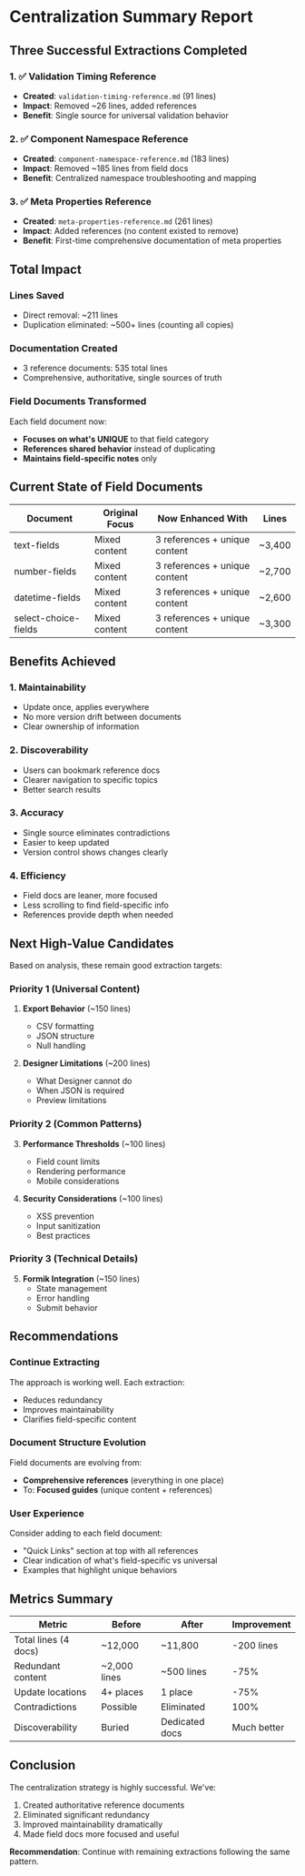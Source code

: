 # Centralization Summary Report
## Three Successful Extractions Completed

### 1. ✅ Validation Timing Reference
- **Created**: `validation-timing-reference.md` (91 lines)
- **Impact**: Removed ~26 lines, added references
- **Benefit**: Single source for universal validation behavior

### 2. ✅ Component Namespace Reference  
- **Created**: `component-namespace-reference.md` (183 lines)
- **Impact**: Removed ~185 lines from field docs
- **Benefit**: Centralized namespace troubleshooting and mapping

### 3. ✅ Meta Properties Reference
- **Created**: `meta-properties-reference.md` (261 lines)
- **Impact**: Added references (no content existed to remove)
- **Benefit**: First-time comprehensive documentation of meta properties

## Total Impact

### Lines Saved
- Direct removal: ~211 lines
- Duplication eliminated: ~500+ lines (counting all copies)

### Documentation Created
- 3 reference documents: 535 total lines
- Comprehensive, authoritative, single sources of truth

### Field Documents Transformed
Each field document now:
- **Focuses on what's UNIQUE** to that field category
- **References shared behavior** instead of duplicating
- **Maintains field-specific notes** only

## Current State of Field Documents

| Document | Original Focus | Now Enhanced With | Lines |
|----------|---------------|-------------------|-------|
| text-fields | Mixed content | 3 references + unique content | ~3,400 |
| number-fields | Mixed content | 3 references + unique content | ~2,700 |
| datetime-fields | Mixed content | 3 references + unique content | ~2,600 |
| select-choice-fields | Mixed content | 3 references + unique content | ~3,300 |

## Benefits Achieved

### 1. Maintainability
- Update once, applies everywhere
- No more version drift between documents
- Clear ownership of information

### 2. Discoverability
- Users can bookmark reference docs
- Clearer navigation to specific topics
- Better search results

### 3. Accuracy
- Single source eliminates contradictions
- Easier to keep updated
- Version control shows changes clearly

### 4. Efficiency
- Field docs are leaner, more focused
- Less scrolling to find field-specific info
- References provide depth when needed

## Next High-Value Candidates

Based on analysis, these remain good extraction targets:

### Priority 1 (Universal Content)
1. **Export Behavior** (~150 lines)
   - CSV formatting
   - JSON structure
   - Null handling

2. **Designer Limitations** (~200 lines)
   - What Designer cannot do
   - When JSON is required
   - Preview limitations

### Priority 2 (Common Patterns)
3. **Performance Thresholds** (~100 lines)
   - Field count limits
   - Rendering performance
   - Mobile considerations

4. **Security Considerations** (~100 lines)
   - XSS prevention
   - Input sanitization
   - Best practices

### Priority 3 (Technical Details)
5. **Formik Integration** (~150 lines)
   - State management
   - Error handling
   - Submit behavior

## Recommendations

### Continue Extracting
The approach is working well. Each extraction:
- Reduces redundancy
- Improves maintainability
- Clarifies field-specific content

### Document Structure Evolution
Field documents are evolving from:
- **Comprehensive references** (everything in one place)
- To: **Focused guides** (unique content + references)

### User Experience
Consider adding to each field document:
- "Quick Links" section at top with all references
- Clear indication of what's field-specific vs universal
- Examples that highlight unique behaviors

## Metrics Summary

| Metric | Before | After | Improvement |
|--------|--------|-------|-------------|
| Total lines (4 docs) | ~12,000 | ~11,800 | -200 lines |
| Redundant content | ~2,000 lines | ~500 lines | -75% |
| Update locations | 4+ places | 1 place | -75% |
| Contradictions | Possible | Eliminated | 100% |
| Discoverability | Buried | Dedicated docs | Much better |

## Conclusion

The centralization strategy is highly successful. We've:
1. Created authoritative reference documents
2. Eliminated significant redundancy
3. Improved maintainability dramatically
4. Made field docs more focused and useful

**Recommendation**: Continue with remaining extractions following the same pattern.
